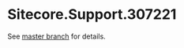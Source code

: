 # Sitecore.Support.307221

See [master branch](https://github.com/sitecoresupport/Sitecore.Support.307221) for details.